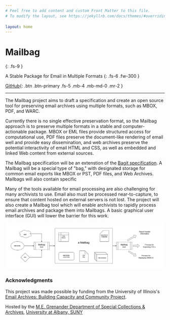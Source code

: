```yaml
---
# Feel free to add content and custom Front Matter to this file.
# To modify the layout, see https://jekyllrb.com/docs/themes/#overriding-theme-defaults

layout: home
---
```


# Mailbag
{: .fs-9 }

A Stable Package for Email in Multiple Formats
{: .fs-6 .fw-300 }

[GitHub](https://github.com/UAlbanyArchives/mailbag){: .btn .btn-primary .fs-5 .mb-4 .mb-md-0 .mr-2 }

---

The Mailbag project aims to draft a specification and create an open source tool for preserving email archives using multiple formats, such as MBOX, PDF, and WARC.

Currently there is no single effective preservation format, so the Mailbag approach is to preserve multiple formats in a stable and computer-actionable package. MBOX or EML files provide structured access for computational use, PDF files preserve the document-like rendering of email well and provide easy dissemination, and web archives preserve the potential interactivity of email HTML and CSS, as well as embedded and linked Web content from external sources.

The Mailbag specification will be an extenstion of the [Bagit specification](https://tools.ietf.org/html/rfc8493). A Mailbag will be a special type of "bag," with designated storage for common email exports like MBOX or PST, PDF files, and Web Archives. Mailbags will also contain specific

Many of the tools available for email processing are also challenging for many archivists to use. Email also must be processed near-to-capture, to ensure that content hosted on external servers is not lost. The project will also create a Mailbag tool which will enable archivists to rapidly process email archives and package them into Mailbags. A basic graphical user interface (GUI) will lower the barrier for this work.

![An overview diagram of a Mailbag and its use by the mailbag tool.](diagrams/mailbagOverview.png)


### Acknowledgments

This project was made possible by funding from the University of Illinois's [Email Archives: Building Capacity and Community Project](https://emailarchivesgrant.library.illinois.edu/).

Hosted by the [M.E. Grenander Department of Special Collections & Archives](https://archives.albany.edu/), [University at Albany, SUNY](https://www.albany.edu)